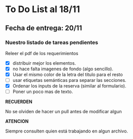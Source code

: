 # To Do List al 18/11
## Fecha de entrega:  20/11

### Nuestro listado de tareas pendientes
Releer el pdf de los requerimientos 

- [X] distribuir mejor los elementos.
- [X] no hace falta imagenes de fondo (algo sencillo).
- [X] Usar el mismo color de la letra del titulo para el resto
- [ ] usar etiquetas semánticas para separar las secciones.
- [X] Ordenar los inputs de la reserva (similar al formulario).
- [ ] Poner un poco mas de texto.

**RECUERDEN**

No se olviden de hacer un pull antes de modificar algun

**ATENCION**

Siempre consulten quien está trabajando en algun archivo.
